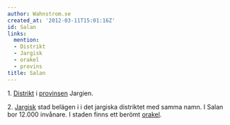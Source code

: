 ```yaml
---
author: Wahnstrom.se
created_at: '2012-03-11T15:01:16Z'
id: Salan
links:
  mention:
  - Distrikt
  - Jargisk
  - orakel
  - provins
title: Salan
---
```


1\. [Distrikt] i [provinsen] Jargien.

2\. [Jargisk] stad belägen i i det jargiska distriktet med samma namn. I Salan bor 12.000 invånare.
I staden finns ett berömt [orakel].

  [Distrikt]: Distrikt
  [provinsen]: provins
  [Jargisk]: Jargisk
  [orakel]: orakel